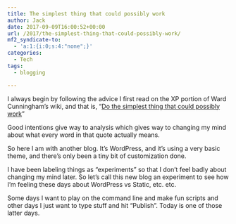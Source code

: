 ```yaml
---
title: The simplest thing that could possibly work
author: Jack
date: 2017-09-09T16:00:52+00:00
url: /2017/the-simplest-thing-that-could-possibly-work/
mf2_syndicate-to:
  - 'a:1:{i:0;s:4:"none";}'
categories:
  - Tech
tags:
  - blogging

---
```

I always begin by following the advice I first read on the XP portion of Ward Cunningham&#8217;s wiki, and that is, &#8220;[Do the simplest thing that could possibly work][1]&#8221;

Good intentions give way to analysis which gives way to changing my mind about what every word in that quote actually means.

So here I am with another blog. It&#8217;s WordPress, and it&#8217;s using a very basic theme, and there&#8217;s only been a tiny bit of customization done.

I have been labeling things as &#8220;experiments&#8221; so that I don&#8217;t feel badly about changing my mind later. So let&#8217;s call this new blog an experiment to see how I&#8217;m feeling these days about WordPress vs Static, etc. etc.

Some days I want to play on the command line and make fun scripts and other days I just want to type stuff and hit &#8220;Publish&#8221;. Today is one of those latter days.

 [1]: http://c2.com/xp/DoTheSimplestThingThatCouldPossiblyWork.html